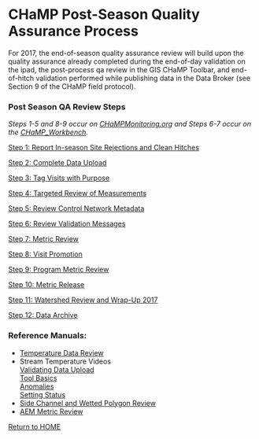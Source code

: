 # CHaMP Post-Season Quality Assurance Process 



For 2017, the end-of-season quality assurance review will
build upon the quality assurance already completed during the end-of-day
validation on the ipad, the post-process qa review in the GIS CHaMP Toolbar,
and end-of-hitch validation performed while publishing data in the Data Broker
(see Section 9 of the CHaMP field protocol). 



### Post Season QA Review Steps

*Steps 1-5 and 8-9 occur on [CHaMPMonitoring.org](www.champmonitoring.org) and Steps 6-7 occur on the [CHaMP_Workbench](http://workbench.northarrowresearch.com/).*  

[Step 1: Report In-season Site Rejections and Clean Hitches](QA_SiteRejections_CleanHitches.md)

[Step 2:  Complete Data Upload](QA_DataUpload.md)

[Step 3: Tag Visits with Purpose](QA_VisitTags.md)

[Step 4: Targeted Review of Measurements](QA_ReviewMeasurements.md)

[Step 5: Review Control Network Metadata](QA_ControlNetworkMetadata.md)

[Step 6: Review Validation Messages](QA_ReviewValidationMessages.md)

[Step 7: Metric Review](QA_MetricReview.md)

[Step 8: Visit Promotion](QA_VisitPromotion.md)

[Step 9: Program Metric Review](Review_ProgramMetricsXYear.md)

[Step 10: Metric Release](QA_MetricRelease.md)

[Step 11: Watershed Review and Wrap-Up 2017](CHaMP_Watershed_WrapUp.md)

[Step 12: Data Archive](QA_DataArchive.md)

### Reference Manuals:
* [Temperature Data Review](https://www.dropbox.com/s/fi1bi5je3scsy9g/CM.org%20-%20StreamTempQAProtocol_2014.pdf?dl=0)
* Stream Temperature Videos  
    [Validating Data Upload](https://www.champmonitoring.org/Program/RetrieveProgramDocumentFile/Tab/1177)  
    [Tool Basics](https://www.champmonitoring.org/Program/RetrieveProgramDocumentFile/Tab/1178)  
    [Anomalies](https://www.champmonitoring.org/Program/RetrieveProgramDocumentFile/Tab/1179)  
    [Setting Status](https://www.champmonitoring.org/Program/RetrieveProgramDocumentFile/Tab/1180)  
* [Side Channel and Wetted Polygon Review](https://www.dropbox.com/s/7yczqql7xpiml7k/CHaMP_QA_SideChannels_MultipleWettedPolygons_Topo_Photo_Upload_2016.pdf?dl=0)  
* [AEM Metric Review](https://www.dropbox.com/s/f1du0eq2mk2a3xr/AEM%20QA%20addendum%202017%20part%201.pdf?dl=0)

[Return to HOME](README.md)
